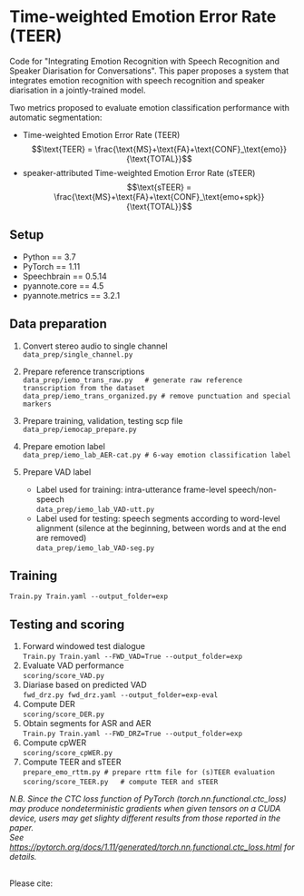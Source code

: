 # Time-weighted Emotion Error Rate (TEER)  
Code for "Integrating Emotion Recognition with Speech Recognition and Speaker Diarisation for Conversations". 
This paper proposes a system that integrates emotion recognition with speech recognition and speaker diarisation in a jointly-trained model.  

Two metrics proposed to evaluate emotion classification performance with automatic segmentation:  
  - Time-weighted Emotion Error Rate (TEER)  
    $$\text{TEER} = \frac{\text{MS}+\text{FA}+\text{CONF}_\text{emo}}{\text{TOTAL}}$$
  - speaker-attributed Time-weighted Emotion Error Rate (sTEER) 
    $$\text{sTEER} = \frac{\text{MS}+\text{FA}+\text{CONF}_\text{emo+spk}}{\text{TOTAL}}$$
    
## Setup
- Python == 3.7
- PyTorch == 1.11
- Speechbrain == 0.5.14
- pyannote.core == 4.5
- pyannote.metrics == 3.2.1 

## Data preparation
1. Convert stereo audio to single channel  
  `data_prep/single_channel.py`  

2. Prepare reference transcriptions   
    `data_prep/iemo_trans_raw.py   # generate raw reference transcription from the dataset`  
    `data_prep/iemo_trans_organized.py # remove punctuation and special markers`  

3. Prepare training, validation, testing scp file  
    `data_prep/iemocap_prepare.py`  

4. Prepare emotion label  
    `data_prep/iemo_lab_AER-cat.py # 6-way emotion classification label`  

5. Prepare VAD label  
    - Label used for training: intra-utterance frame-level speech/non-speech    
    `data_prep/iemo_lab_VAD-utt.py`  
    - Label used for testing: speech segments according to word-level alignment (silence at the beginning, between words and at the end are removed)  
    `data_prep/iemo_lab_VAD-seg.py`  

## Training
`Train.py Train.yaml --output_folder=exp`

## Testing and scoring
1. Forward windowed test dialogue  
   `Train.py Train.yaml --FWD_VAD=True --output_folder=exp`    
2. Evaluate VAD performance     
 `scoring/score_VAD.py`   
3. Diariase based on predicted VAD  
 `fwd_drz.py fwd_drz.yaml --output_folder=exp-eval `  
4. Compute DER   
  `scoring/score_DER.py`   
5. Obtain segments for ASR and AER  
  `Train.py Train.yaml --FWD_DRZ=True --output_folder=exp`  
6. Compute cpWER  
   `scoring/score_cpWER.py`   
7. Compute TEER and sTEER  
 `prepare_emo_rttm.py # prepare rttm file for (s)TEER evaluation`  
 `scoring/score_TEER.py   # compute TEER and sTEER`  

*N.B. Since the CTC loss function of PyTorch (torch.nn.functional.ctc_loss) may produce nondeterministic gradients when given tensors on a CUDA device, users may get slighty different results from those reported in the paper.   
See https://pytorch.org/docs/1.11/generated/torch.nn.functional.ctc_loss.html for details.*

##
Please cite:  
>
